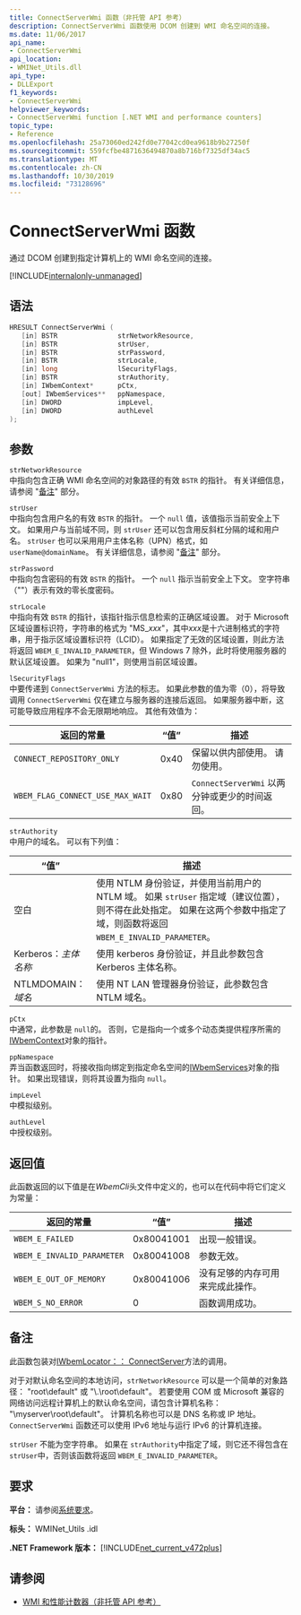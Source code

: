 ```yaml
---
title: ConnectServerWmi 函数（非托管 API 参考）
description: ConnectServerWmi 函数使用 DCOM 创建到 WMI 命名空间的连接。
ms.date: 11/06/2017
api_name:
- ConnectServerWmi
api_location:
- WMINet_Utils.dll
api_type:
- DLLExport
f1_keywords:
- ConnectServerWmi
helpviewer_keywords:
- ConnectServerWmi function [.NET WMI and performance counters]
topic_type:
- Reference
ms.openlocfilehash: 25a73060ed242fd0e77042cd0ea9618b9b27250f
ms.sourcegitcommit: 559fcfbe4871636494870a8b716bf7325df34ac5
ms.translationtype: MT
ms.contentlocale: zh-CN
ms.lasthandoff: 10/30/2019
ms.locfileid: "73128696"
---
```

# <a name="connectserverwmi-function"></a>ConnectServerWmi 函数

通过 DCOM 创建到指定计算机上的 WMI 命名空间的连接。

[!INCLUDE[internalonly-unmanaged](../../../../includes/internalonly-unmanaged.md)]

## <a name="syntax"></a>语法

```cpp
HRESULT ConnectServerWmi (
   [in] BSTR               strNetworkResource,
   [in] BSTR               strUser,
   [in] BSTR               strPassword,
   [in] BSTR               strLocale,
   [in] long               lSecurityFlags,
   [in] BSTR               strAuthority,
   [in] IWbemContext*      pCtx,
   [out] IWbemServices**   ppNamespace,
   [in] DWORD              impLevel,
   [in] DWORD              authLevel
);
```

## <a name="parameters"></a>参数

`strNetworkResource`\
中指向包含正确 WMI 命名空间的对象路径的有效 `BSTR` 的指针。 有关详细信息，请参阅 "[备注](#remarks)" 部分。

`strUser`\
中指向包含用户名的有效 `BSTR` 的指针。 一个 `null` 值，该值指示当前安全上下文。 如果用户与当前域不同，则 `strUser` 还可以包含用反斜杠分隔的域和用户名。 `strUser` 也可以采用用户主体名称（UPN）格式，如 `userName@domainName`。 有关详细信息，请参阅 "[备注](#remarks)" 部分。

`strPassword`\
中指向包含密码的有效 `BSTR` 的指针。 一个 `null` 指示当前安全上下文。 空字符串（""）表示有效的零长度密码。

`strLocale`\
中指向有效 `BSTR` 的指针，该指针指示信息检索的正确区域设置。 对于 Microsoft 区域设置标识符，字符串的格式为 "MS\_*xxx*"，其中*xxx*是十六进制格式的字符串，用于指示区域设置标识符（LCID）。 如果指定了无效的区域设置，则此方法将返回 `WBEM_E_INVALID_PARAMETER`，但 Windows 7 除外，此时将使用服务器的默认区域设置。 如果为 "null1"，则使用当前区域设置。

`lSecurityFlags`\
中要传递到 `ConnectServerWmi` 方法的标志。 如果此参数的值为零（0），将导致调用 `ConnectServerWmi` 仅在建立与服务器的连接后返回。 如果服务器中断，这可能导致应用程序不会无限期地响应。 其他有效值为：

| 返回的常量  | “值”  | 描述  |
|---------|---------|---------|
| `CONNECT_REPOSITORY_ONLY` | 0x40 | 保留以供内部使用。 请勿使用。 |
| `WBEM_FLAG_CONNECT_USE_MAX_WAIT` | 0x80 | `ConnectServerWmi` 以两分钟或更少的时间返回。 |

`strAuthority`\
中用户的域名。 可以有下列值：

| “值” | 描述 |
|---------|---------|
| 空白 | 使用 NTLM 身份验证，并使用当前用户的 NTLM 域。 如果 `strUser` 指定域（建议位置），则不得在此处指定。 如果在这两个参数中指定了域，则函数将返回 `WBEM_E_INVALID_PARAMETER`。 |
| Kerberos：*主体名称* | 使用 kerberos 身份验证，并且此参数包含 Kerberos 主体名称。 |
| NTLMDOMAIN：*域名* | 使用 NT LAN 管理器身份验证，此参数包含 NTLM 域名。 |

`pCtx`\
中通常，此参数是 `null`的。 否则，它是指向一个或多个动态类提供程序所需的[IWbemContext](/windows/desktop/api/wbemcli/nn-wbemcli-iwbemcontext)对象的指针。

`ppNamespace`\
弄当函数返回时，将接收指向绑定到指定命名空间的[IWbemServices](/windows/desktop/api/wbemcli/nn-wbemcli-iwbemservices)对象的指针。 如果出现错误，则将其设置为指向 `null`。

`impLevel`\
中模拟级别。

`authLevel`\
中授权级别。

## <a name="return-value"></a>返回值

此函数返回的以下值是在*WbemCli*头文件中定义的，也可以在代码中将它们定义为常量：

|返回的常量  |“值”  |描述  |
|---------|---------|---------|
| `WBEM_E_FAILED` | 0x80041001 | 出现一般错误。 |
| `WBEM_E_INVALID_PARAMETER` | 0x80041008 | 参数无效。 |
| `WBEM_E_OUT_OF_MEMORY` | 0x80041006 | 没有足够的内存可用来完成此操作。 |
| `WBEM_S_NO_ERROR` | 0 | 函数调用成功。  |

## <a name="remarks"></a>备注

此函数包装对[IWbemLocator：： ConnectServer](/windows/desktop/api/wbemcli/nf-wbemcli-iwbemlocator-connectserver)方法的调用。

对于对默认命名空间的本地访问，`strNetworkResource` 可以是一个简单的对象路径： "root\default" 或 "\\.\root\default"。 若要使用 COM 或 Microsoft 兼容的网络访问远程计算机上的默认命名空间，请包含计算机名称： "\\myserver\root\default"。 计算机名称也可以是 DNS 名称或 IP 地址。 `ConnectServerWmi` 函数还可以使用 IPv6 地址与运行 IPv6 的计算机连接。

`strUser` 不能为空字符串。 如果在 `strAuthority`中指定了域，则它还不得包含在 `strUser`中，否则该函数将返回 `WBEM_E_INVALID_PARAMETER`。

## <a name="requirements"></a>要求

 **平台：** 请参阅[系统要求](../../get-started/system-requirements.md)。

 **标头：** WMINet_Utils .idl

 **.NET Framework 版本：** [!INCLUDE[net_current_v472plus](../../../../includes/net-current-v472plus.md)]

## <a name="see-also"></a>请参阅

- [WMI 和性能计数器（非托管 API 参考）](index.md)
